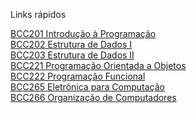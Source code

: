 Links rápidos

<a href="https://github.com/nicollecnunes/ufop/tree/main/BCC201"> BCC201 Introdução à Programação </a><br>
<a href="https://github.com/nicollecnunes/ufop/tree/main/BCC202"> BCC202 Estrutura de Dados I </a><br>
<a href="https://github.com/nicollecnunes/ufop/tree/main/BCC203"> BCC203 Estrutura de Dados II </a><br>
<a href="https://github.com/nicollecnunes/ufop/tree/main/BCC221"> BCC221 Programação Orientada a Objetos </a><br>
<a href="https://github.com/nicollecnunes/ufop/tree/main/BCC222"> BCC222 Programação Funcional </a><br>
<a href="https://github.com/nicollecnunes/ufop/tree/main/BCC265"> BCC265 Eletrônica para Computação </a><br>
<a href="https://github.com/nicollecnunes/ufop/tree/main/BCC266"> BCC266 Organização de Computadores </a><br>




